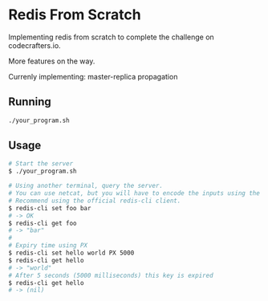 <!--  [![progress-banner](https://backend.codecrafters.io/progress/redis/86e1abe1-6abc-4229-9e58-46c9b11a30dd)](https://app.codecrafters.io/users/codecrafters-bot?r=2qF) -->

# Redis From Scratch

Implementing redis from scratch to complete the challenge on codecrafters.io.

More features on the way.

Currenly implementing: master-replica propagation

## Running

```bash
./your_program.sh
```

## Usage

```bash
# Start the server
$ ./your_program.sh

# Using another terminal, query the server.
# You can use netcat, but you will have to encode the inputs using the redis protocol.
# Recommend using the official redis-cli client.
$ redis-cli set foo bar
# -> OK
$ redis-cli get foo
# -> "bar"
#
# Expiry time using PX
$ redis-cli set hello world PX 5000
$ redis-cli get hello
# -> "world"
# After 5 seconds (5000 milliseconds) this key is expired
$ redis-cli get hello
# -> (nil)
```

